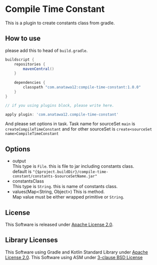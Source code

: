 # Compile Time Constant
This is a plugin to create constants class from gradle.

## How to use
please add this to head of `build.gradle`.

```groovy
buildscript {
    repositories {
        mavenCentral()
    }
    
    dependencies {
        classpath "com.anatawa12:compile-time-constant:1.0.0"
    }
}

// if you using plugins block, please write here.

apply plugin: 'com.anatawa12.compile-time-constant'
```

And please set options in task. 
Task name for sourceSet `main` is `createCompileTimeConstant` and for other sourceSet is `create<sourceSet name>CompileTimeConstant`

## Options

- output\
  This type is `File`.
  this is file to jar including constants class.\
  default is `"{$project.buildDir}/compile-time-constant/constants-$sourceSetName.jar"`
- constantsClass\
  This type is `String`.
  this is name of constants class.
- values(Map<String, Object>)
  This is method.\
  Map value must be either wrapped primitive or `String`.

## License

This Software is released under [Apache License 2.0](https://www.apache.org/licenses/LICENSE-2.0).

## Library Licenses

This Software using Gradle and Kotlin Standard Library under [Apache License 2.0](https://www.apache.org/licenses/LICENSE-2.0).
This Software using ASM under [3-clause BSD License](https://asm.ow2.io/license.html)
